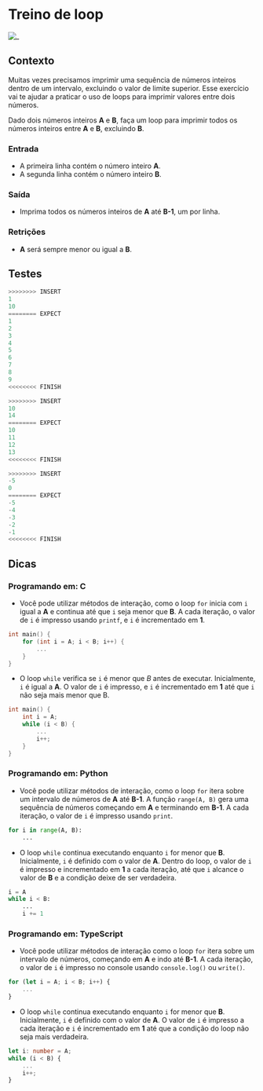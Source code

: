 # Treino de loop

![_](https://raw.githubusercontent.com/qxcodefup/arcade/master/base/loop_i/cover.jpg)

## Contexto

Muitas vezes precisamos imprimir uma sequência de números inteiros dentro de um intervalo, excluindo o valor de limite superior. Esse exercício vai te ajudar a praticar o uso de loops para imprimir valores entre dois números.

Dado dois números inteiros **A** e **B**, faça um loop para imprimir todos os números inteiros entre **A** e **B**, excluindo **B**.

### Entrada

- A primeira linha contém o número inteiro **A**.
- A segunda linha contém o número inteiro **B**.

### Saída

- Imprima todos os números inteiros de **A** até **B-1**, um por linha.

### Retrições

- **A** será sempre menor ou igual a **B**.

## Testes

```py
>>>>>>>> INSERT
1
10
======== EXPECT
1
2
3
4
5
6
7
8
9
<<<<<<<< FINISH
```

```py
>>>>>>>> INSERT
10
14
======== EXPECT
10
11
12
13
<<<<<<<< FINISH
```

```py
>>>>>>>> INSERT
-5
0
======== EXPECT
-5
-4
-3
-2
-1
<<<<<<<< FINISH

```

## Dicas

### Programando em: C

- Você pode utilizar métodos de interação, como o loop `for` inicia com `i` igual a **A** e continua até que `i` seja menor que **B**. A cada iteração, o valor de `i` é impresso usando `printf`, e `i` é incrementado em **1**.

```c
int main() {
    for (int i = A; i < B; i++) {
        ...
    }
}
```

- O loop `while` verifica se `i` é menor que *B* antes de executar. Inicialmente, `i` é igual a **A**. O valor de `i` é impresso, e `i` é incrementado em **1** até que `i` não seja mais menor que B.

```C
int main() {
    int i = A;
    while (i < B) {
        ...
        i++;
    }
}
```

### Programando em: Python

- Você pode utilizar métodos de interação, como o loop `for` itera sobre um intervalo de números de **A** até **B-1**. A função `range(A, B)` gera uma sequência de números começando em **A** e terminando em **B-1**. A cada iteração, o valor de `i` é impresso usando `print`.

```py
for i in range(A, B):
    ...
```

- O loop `while` continua executando enquanto `i` for menor que **B**. Inicialmente, `i` é definido com o valor de  **A**. Dentro do loop, o valor de `i` é impresso e incrementado em **1** a cada iteração, até que `i` alcance o valor de **B** e a condição deixe de ser verdadeira.

```py
i = A
while i < B:
    ...
    i += 1
```

### Programando em: TypeScript

- Você pode utilizar métodos de interação como o loop `for` itera sobre um intervalo de números, começando em **A** e indo até **B-1**. A cada iteração, o valor de `i` é impresso no console usando `console.log()` ou `write()`.

```ts
for (let i = A; i < B; i++) {
    ...
}
```

- O loop `while` continua executando enquanto `i` for menor que **B**. Inicialmente, `i` é definido com o valor de **A**. O valor de `i` é impresso a cada iteração e `i` é incrementado em **1** até que a condição do loop não seja mais verdadeira.

```ts
let i: number = A;
while (i < B) {
    ...
    i++;
}
```
